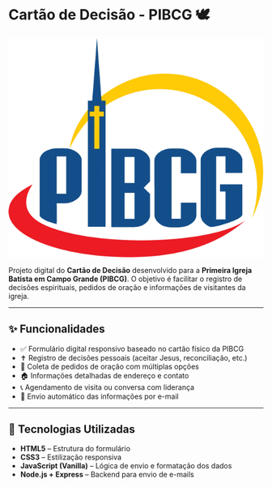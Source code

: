 # Cartão de Decisão - PIBCG 🕊️

![Logo da PIBCG](./public/img/PIBCG-Logo.png)

Projeto digital do **Cartão de Decisão** desenvolvido para a **Primeira Igreja Batista em Campo Grande (PIBCG)**. O objetivo é facilitar o registro de decisões espirituais, pedidos de oração e informações de visitantes da igreja.

---

## ✨ Funcionalidades

- ✅ Formulário digital responsivo baseado no cartão físico da PIBCG
- ✝️ Registro de decisões pessoais (aceitar Jesus, reconciliação, etc.)
- 🙏 Coleta de pedidos de oração com múltiplas opções
- 🏠 Informações detalhadas de endereço e contato
- 📞 Agendamento de visita ou conversa com liderança
- 📧 Envio automático das informações por e-mail

---

## 🧰 Tecnologias Utilizadas

- **HTML5** – Estrutura do formulário
- **CSS3** – Estilização responsiva
- **JavaScript (Vanilla)** – Lógica de envio e formatação dos dados
- **Node.js + Express** – Backend para envio de e-mails
